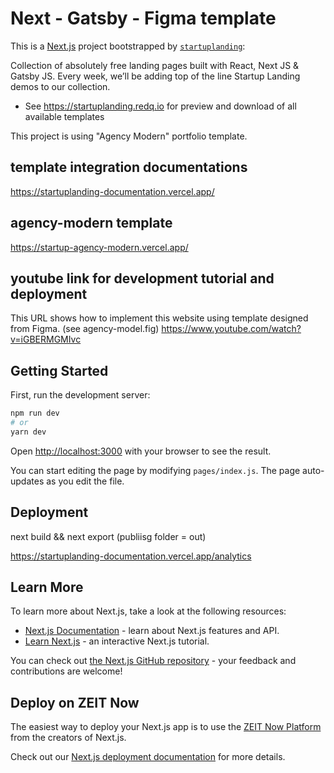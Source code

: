 # Next - Gatsby - Figma template

This is a [Next.js](https://nextjs.org/) project bootstrapped by  [`startuplanding`](https://startuplanding.redq.io): 

Collection of absolutely free landing pages built with React, Next JS & Gatsby JS. Every week, we’ll be adding top of the line Startup Landing demos to our collection.
- See https://startuplanding.redq.io for preview and download of all available templates

This project is using "Agency Modern" portfolio template.

## template integration documentations

https://startuplanding-documentation.vercel.app/


## agency-modern template

https://startup-agency-modern.vercel.app/

## youtube link for development tutorial and deployment

This URL shows how to implement this website using template designed from Figma. (see agency-model.fig)
https://www.youtube.com/watch?v=iGBERMGMIvc

## Getting Started

First, run the development server:

```bash
npm run dev
# or
yarn dev
```

Open [http://localhost:3000](http://localhost:3000) with your browser to see the result.

You can start editing the page by modifying `pages/index.js`. The page auto-updates as you edit the file.

## Deployment

next build && next export  (publiisg folder = out)

https://startuplanding-documentation.vercel.app/analytics

## Learn More

To learn more about Next.js, take a look at the following resources:

- [Next.js Documentation](https://nextjs.org/docs) - learn about Next.js features and API.
- [Learn Next.js](https://nextjs.org/learn) - an interactive Next.js tutorial.

You can check out [the Next.js GitHub repository](https://github.com/zeit/next.js/) - your feedback and contributions are welcome!

## Deploy on ZEIT Now

The easiest way to deploy your Next.js app is to use the [ZEIT Now Platform](https://zeit.co/) from the creators of Next.js.

Check out our [Next.js deployment documentation](https://nextjs.org/docs/deployment) for more details.

